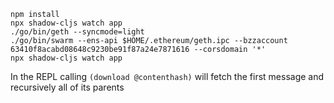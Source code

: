 ```
npm install
npx shadow-cljs watch app
./go/bin/geth --syncmode=light
./go/bin/swarm --ens-api $HOME/.ethereum/geth.ipc --bzzaccount 63410f8acabd08648c9230be91f87a24e7871616 --corsdomain '*'
npx shadow-cljs watch app

```


In the REPL calling `(download @contenthash)` will fetch the first message and recursively all of its parents
